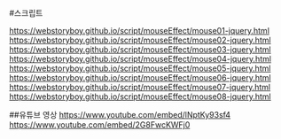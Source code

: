 #스크립트

https://webstoryboy.github.io/script/mouseEffect/mouse01-jquery.html
https://webstoryboy.github.io/script/mouseEffect/mouse02-jquery.html
https://webstoryboy.github.io/script/mouseEffect/mouse03-jquery.html
https://webstoryboy.github.io/script/mouseEffect/mouse04-jquery.html
https://webstoryboy.github.io/script/mouseEffect/mouse05-jquery.html
https://webstoryboy.github.io/script/mouseEffect/mouse06-jquery.html
https://webstoryboy.github.io/script/mouseEffect/mouse07-jquery.html
https://webstoryboy.github.io/script/mouseEffect/mouse08-jquery.html

##유튜브 영상
https://www.youtube.com/embed/lNptKy93sf4
https://www.youtube.com/embed/2G8FwcKWFj0
